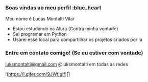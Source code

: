 ### Boas vindas ao meu perfil :blue_heart

Meu nome é Lucas Montalti Vilar

- Estou estudando na Alura (Contra minha vontade)
- Sei programar em Python
- Usarei esse local para compartilhar os projetos criados por lá


### Entre em contato comigo! (Se eu estiver com vontade)

luksmontalti@gmail.com
@luksmontalti em todas as redes


!(https://i.gifer.com/9JWf.gif)[]
